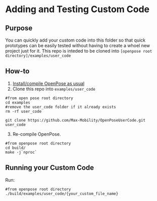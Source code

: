 Adding and Testing Custom Code
====================================



## Purpose
You can quickly add your custom code into this folder so that quick prototypes can be easily tested without having to create a whoel new project just for it. This repo is inteded to be cloned into `[openpose root directory]/examples/user_code`



## How-to
1. [Install/compile OpenPose as usual](https://github.com/CMU-Perceptual-Computing-Lab/openpose/blob/master/doc/installation.md#installation)
2. Clone this repo into `examples/user_code`
```
#from open pose root directory
cd examples
#remove the user_code folder if it already exists
rm -rf user_code

git clone https://github.com/Max-Mobility/OpenPoseUserCode.git user_code
```

3. Re-compile OpenPose.
```
#from openpose root directory
cd build/
make -j`nproc`
```


## Running your Custom Code
Run:
```
#from openpose root directory
./build/examples/user_code/{your_custom_file_name}
```

